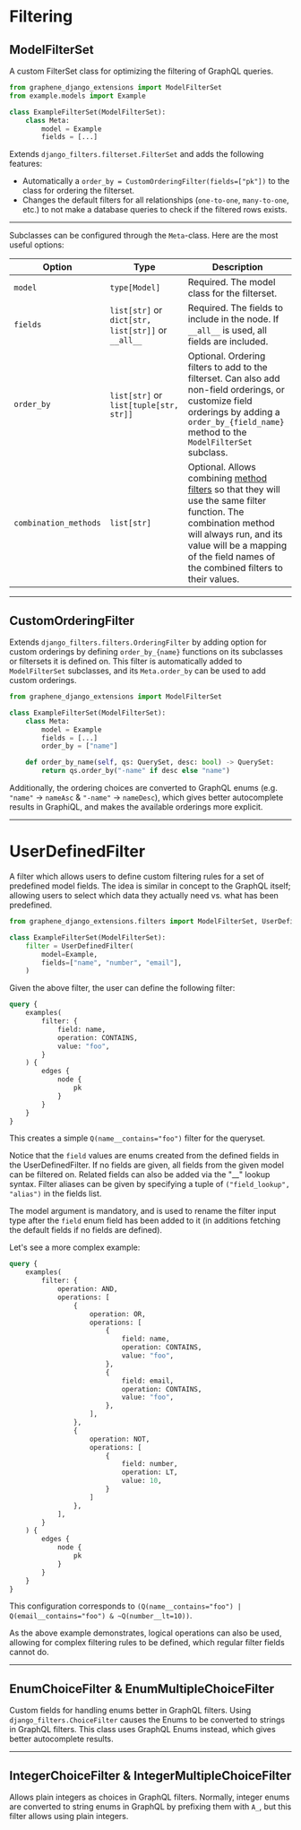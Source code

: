 # Filtering

## ModelFilterSet

A custom FilterSet class for optimizing the filtering of GraphQL queries.

```python
from graphene_django_extensions import ModelFilterSet
from example.models import Example

class ExampleFilterSet(ModelFilterSet):
    class Meta:
        model = Example
        fields = [...]
```

Extends `django_filters.filterset.FilterSet` and adds the following features:

- Automatically a `order_by = CustomOrderingFilter(fields=["pk"])` to the class for ordering the filterset.
- Changes the default filters for all relationships (`one-to-one`, `many-to-one`, etc.) to not make a database
  queries to check if the filtered rows exists.

---

Subclasses can be configured through the `Meta`-class. Here are the most useful options:

| Option                | Type                                               | Description                                                                                                                                                                                                                     |
|-----------------------|----------------------------------------------------|---------------------------------------------------------------------------------------------------------------------------------------------------------------------------------------------------------------------------------|
| `model`               | `type[Model]`                                      | Required. The model class for the filterset.                                                                                                                                                                                    |
| `fields`              | `list[str]` or `dict[str, list[str]]` or `__all__` | Required. The fields to include in the node. If `__all__` is used, all fields are included.                                                                                                                                     |
| `order_by`            | `list[str]` or `list[tuple[str, str]]`             | Optional. Ordering filters to add to the filterset. Can also add non-field orderings, or customize field orderings by adding a `order_by_{field_name}` method to the `ModelFilterSet` subclass.                                 |
| `combination_methods` | `list[str]`                                        | Optional. Allows combining [method filters] so that they will use the same filter function. The combination method will always run, and its value will be a mapping of the field names of the combined filters to their values. |

---

## CustomOrderingFilter

Extends `django_filters.filters.OrderingFilter` by adding option for custom orderings
by defining `order_by_{name}` functions on its subclasses or filtersets it is defined on.
This filter is automatically added to `ModelFilterSet` subclasses, and its `Meta.order_by`
can be used to add custom orderings.

```python
from graphene_django_extensions import ModelFilterSet

class ExampleFilterSet(ModelFilterSet):
    class Meta:
        model = Example
        fields = [...]
        order_by = ["name"]

    def order_by_name(self, qs: QuerySet, desc: bool) -> QuerySet:
        return qs.order_by("-name" if desc else "name")
```

Additionally, the ordering choices are converted to GraphQL enums (e.g. `"name"` -> `nameAsc`
& `"-name"` -> `nameDesc`), which gives better autocomplete results in GraphiQL, and makes the
available orderings more explicit.

---

# UserDefinedFilter

A filter which allows users to define custom filtering rules for a set of predefined model fields.
The idea is similar in concept to the GraphQL itself; allowing users to select which data they actually
need vs. what has been predefined.

```python
from graphene_django_extensions.filters import ModelFilterSet, UserDefinedFilter

class ExampleFilterSet(ModelFilterSet):
    filter = UserDefinedFilter(
        model=Example,
        fields=["name", "number", "email"],
    )
```

Given the above filter, the user can define the following filter:

```graphql
query {
    examples(
        filter: {
            field: name,
            operation: CONTAINS,
            value: "foo",
        }
    ) {
        edges {
            node {
                pk
            }
        }
    }
}
```

This creates a simple `Q(name__contains="foo")` filter for the queryset.

Notice that the `field` values are enums created from the defined fields in the UserDefinedFilter.
If no fields are given, all fields from the given model can be filtered on. Related fields can also be
added via the "__" lookup syntax. Filter aliases can be given by specifying a tuple of
`("field_lookup", "alias")` in the fields list.

The model argument is mandatory, and is used to rename the filter input type after the `field` enum field
has been added to it (in additions fetching the default fields if no fields are defined).

Let's see a more complex example:

```graphql
query {
    examples(
        filter: {
            operation: AND,
            operations: [
                {
                    operation: OR,
                    operations: [
                        {
                            field: name,
                            operation: CONTAINS,
                            value: "foo",
                        },
                        {
                            field: email,
                            operation: CONTAINS,
                            value: "foo",
                        },
                    ],
                },
                {
                    operation: NOT,
                    operations: [
                        {
                            field: number,
                            operation: LT,
                            value: 10,
                        }
                    ]
                },
            ],
        }
    ) {
        edges {
            node {
                pk
            }
        }
    }
}
```

This configuration corresponds to `(Q(name__contains="foo") | Q(email__contains="foo") & ~Q(number__lt=10))`.

As the above example demonstrates, logical operations can also be used, allowing for complex
filtering rules to be defined, which regular filter fields cannot do.

---

## EnumChoiceFilter & EnumMultipleChoiceFilter

Custom fields for handling enums better in GraphQL filters.
Using `django_filters.ChoiceFilter` causes the Enums to be converted to strings in GraphQL filters.
This class uses GraphQL Enums instead, which gives better autocomplete results.

---

## IntegerChoiceFilter & IntegerMultipleChoiceFilter

Allows plain integers as choices in GraphQL filters. Normally, integer enums are converted
to string enums in GraphQL by prefixing them with `A_`, but this filter allows using plain integers.

[method filters]: https://django-filter.readthedocs.io/en/stable/guide/usage.html#customize-filtering-with-filter-method
